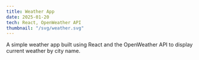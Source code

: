 ```yaml
---
title: Weather App
date: 2025-01-20
tech: React, OpenWeather API
thumbnail: "/svg/weather.svg"
---
```


A simple weather app built using React and the OpenWeather API to display current weather by city name.
